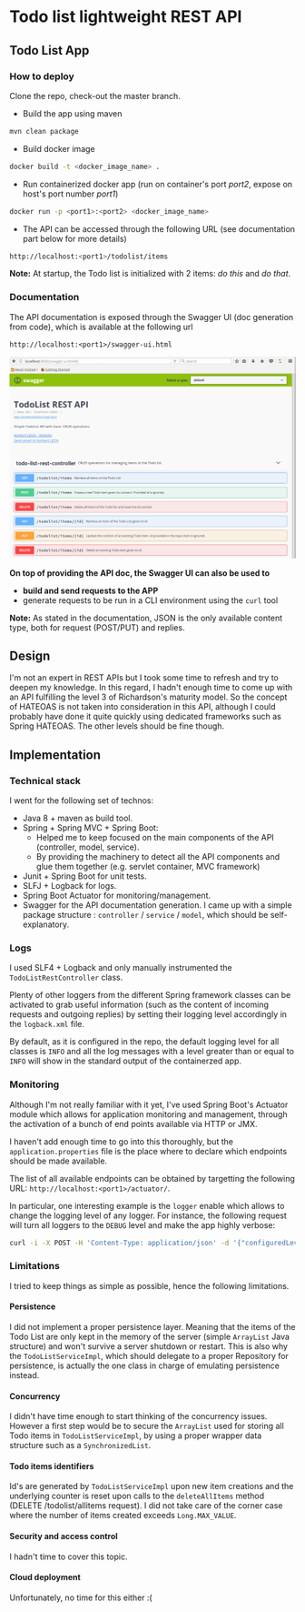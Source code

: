 # Todo list lightweight REST API 

## Todo List App
 
### How to deploy 
 
Clone the repo, check-out the master branch.

* Build the app using maven

```bash
mvn clean package
```

* Build docker image
 
```bash
docker build -t <docker_image_name> .
```

* Run containerized docker app (run on container's port *port2*, expose on host's port number *port1*)
 
```bash
docker run -p <port1>:<port2> <docker_image_name>
```

* The API can be accessed through the following URL (see documentation part below for more details)

```bash
http://localhost:<port1>/todolist/items
```

**Note:** At startup, the Todo list is initialized with 2 items: *do this* and *do that*. 

### Documentation 

The API documentation is exposed through the Swagger UI (doc generation from code), which is available at the following url

```
http://localhost:<port1>/swagger-ui.html
```

![Swagger UI Screenshot](images/Swagger.png)

**On top of providing the API doc, the Swagger UI can also be used to** 
* **build and send requests to the APP**
* generate requests to be run in a CLI environment using the `curl` tool

**Note:** As stated in the documentation, JSON is the only available content type, both for request (POST/PUT) and replies.

## Design

I'm not an expert in REST APIs but I took some time to refresh and try to deepen my knowledge.
In this regard, I hadn't enough time to come up with an API fulfilling the level 3 of Richardson's maturity model. So the concept of HATEOAS is
not taken into consideration in this API, although I could probably have done it quite quickly using dedicated frameworks such 
as Spring HATEOAS.
The other levels should be fine though.


## Implementation

### Technical stack

I went for the following set of technos:
* Java 8 + maven as build tool.
* Spring + Spring MVC + Spring Boot: 
   * Helped me to keep focused on the main components of the API (controller, model, service).
   * By providing the machinery to detect all the API components and glue them together (e.g. servlet container, MVC framework)
* Junit + Spring Boot for unit tests.
* SLFJ + Logback for logs.
* Spring Boot Actuator for monitoring/management. 
* Swagger for the API documentation generation.
I came up with a simple package structure : `controller` / `service` / `model`, which should be self-explanatory.

### Logs

I used SLF4 + Logback and only manually instrumented the `TodoListRestController` class.

Plenty of other loggers from the different Spring framework classes can be activated to grab useful information
(such as the content of incoming requests and outgoing replies) by setting their logging level accordingly in 
the `logback.xml` file.

By default, as it is configured in the repo, the default logging level for all classes is `INFO` and all the log messages
with a level greater than or equal to `INFO` will show in the standard output of the containerzed app.

### Monitoring

Although I'm not really familiar with it yet, I've used Spring Boot's Actuator module which allows for application
monitoring and management, through the activation of a bunch of end points available via HTTP or JMX.

I haven't add enough time to go into this thoroughly, but the `application.properties` file is the place where to declare
which endpoints should be made available.

The list of all available endpoints can be obtained by targetting the following URL: `http://localhost:<port1>/actuator/`.

In particular, one interesting example is the `logger` enable which allows to change the logging level of any logger.
For instance, the following request will turn all loggers to the `DEBUG` level and make the app highly verbose:

```bash
curl -i -X POST -H 'Content-Type: application/json' -d '{"configuredLevel": "DEBUG"}' http://localhost:<port1>/actuator/loggers/ROOT
```

### Limitations 

I tried to keep things as simple as possible, hence the following limitations.

#### Persistence 

I did not implement a proper persistence layer. 
Meaning that the items of the Todo List are only kept in the memory of the server (simple `ArrayList` Java structure) and 
won't survive a server shutdown or restart. 
This is also why the `TodoListServiceImpl`, which should delegate to a proper Repository for persistence, is actually 
the one class in charge of emulating persistence instead.
 
#### Concurrency  
 
I didn't have time enough to start thinking of the concurrency issues.
However a first step would be to secure the `ArrayList` used for storing all Todo items in `TodoListServiceImpl`, by using 
a proper wrapper data structure such as a `SynchronizedList`.

#### Todo items identifiers

Id's are generated by `TodoListServiceImpl` upon new item creations and the underlying counter is reset
upon calls to the `deleteAllItems` method (DELETE /todolist/allitems request).
I did not take care of the corner case where the number of items created exceeds `Long.MAX_VALUE`. 

#### Security and access control

I hadn't time to cover this topic.

#### Cloud deployment

Unfortunately, no time for this either :(